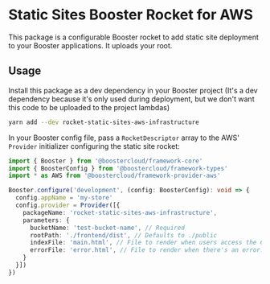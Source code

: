 # Static Sites Booster Rocket for AWS

This package is a configurable Booster rocket to add static site deployment to your Booster applications. It uploads your root.

## Usage

Install this package as a dev dependency in your Booster project (It's a dev dependency because it's only used during deployment, but we don't want this code to be uploaded to the project lambdas)

```sh
yarn add --dev rocket-static-sites-aws-infrastructure
```

In your Booster config file, pass a `RocketDescriptor` array to the AWS' `Provider` initializer configuring the static site rocket:

```typescript
import { Booster } from '@boostercloud/framework-core'
import { BoosterConfig } from '@boostercloud/framework-types'
import * as AWS from '@boostercloud/framework-provider-aws'

Booster.configure('development', (config: BoosterConfig): void => {
  config.appName = 'my-store'
  config.provider = Provider([{
    packageName: 'rocket-static-sites-aws-infrastructure',
    parameters: {
      bucketName: 'test-bucket-name', // Required
      rootPath: './frontend/dist', // Defaults to ./public
      indexFile: 'main.html', // File to render when users access the CLoudFormation URL. Defaults to index.html
      errorFile: 'error.html', // File to render when there's an error. Defaults to 404.html
    }
  }])
})
```
